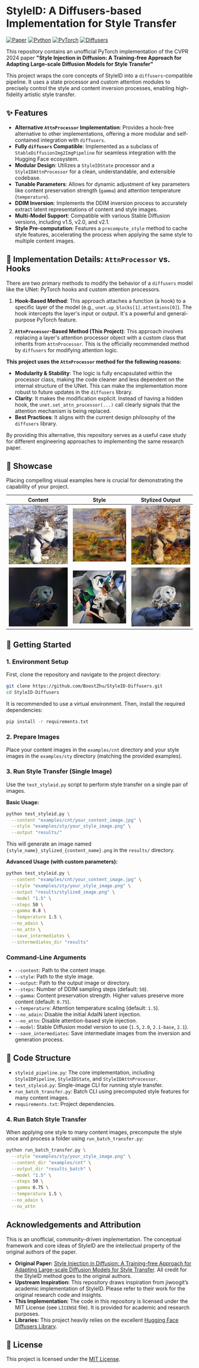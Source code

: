 # StyleID: A Diffusers-based Implementation for Style Transfer

[![Paper](https://img.shields.io/badge/paper-CVPR'24-blue)](https://arxiv.org/abs/2404.09468)
[![Python](https://img.shields.io/badge/Python-3.8+-green.svg)](https://www.python.org/)
[![PyTorch](https://img.shields.io/badge/PyTorch-2.0+-ee4c2c.svg)](https://pytorch.org/)
[![Diffusers](https://img.shields.io/badge/%F0%9F%A4%97%20Hugging%20Face-Diffusers-yellow)](https://github.com/huggingface/diffusers)

This repository contains an unofficial PyTorch implementation of the CVPR 2024 paper **"Style Injection in Diffusion: A Training-free Approach for Adapting Large-scale Diffusion Models for Style Transfer"** 

This project wraps the core concepts of StyleID into a `diffusers`-compatible pipeline. It uses a state processor and custom attention modules to precisely control the style and content inversion processes, enabling high-fidelity artistic style transfer.

## ✨ Features

- **Alternative `AttnProcessor` Implementation**: Provides a hook-free alternative to other implementations, offering a more modular and self-contained integration with `diffusers`.
- **Fully `diffusers` Compatible**: Implemented as a subclass of `StableDiffusionImg2ImgPipeline` for seamless integration with the Hugging Face ecosystem.
- **Modular Design**: Utilizes a `StyleIDState` processor and a `StyleIDAttnProcessor` for a clean, understandable, and extensible codebase.
- **Tunable Parameters**: Allows for dynamic adjustment of key parameters like content preservation strength (`gamma`) and attention temperature (`temperature`).
- **DDIM Inversion**: Implements the DDIM inversion process to accurately extract latent representations of content and style images.
- **Multi-Model Support**: Compatible with various Stable Diffusion versions, including v1.5, v2.0, and v2.1.
- **Style Pre-computation**: Features a `precompute_style` method to cache style features, accelerating the process when applying the same style to multiple content images.

## 🔧 Implementation Details: `AttnProcessor` vs. Hooks

There are two primary methods to modify the behavior of a `diffusers` model like the UNet: PyTorch hooks and custom attention processors.

1.  **Hook-Based Method**: This approach attaches a function (a hook) to a specific layer of the model (e.g., `unet.up_blocks[1].attentions[0]`). The hook intercepts the layer's input or output. It's a powerful and general-purpose PyTorch feature.

2.  **`AttnProcessor`-Based Method (This Project)**: This approach involves replacing a layer's attention processor object with a custom class that inherits from `AttnProcessor`. This is the officially recommended method by `diffusers` for modifying attention logic.

**This project uses the `AttnProcessor` method for the following reasons:**

- **Modularity & Stability**: The logic is fully encapsulated within the processor class, making the code cleaner and less dependent on the internal structure of the UNet. This can make the implementation more robust to future updates in the `diffusers` library.
- **Clarity**: It makes the modification explicit. Instead of having a hidden hook, the `unet.set_attn_processor(...)` call clearly signals that the attention mechanism is being replaced.
- **Best Practices**: It aligns with the current design philosophy of the `diffusers` library.

By providing this alternative, this repository serves as a useful case study for different engineering approaches to implementing the same research paper.

## 🎨 Showcase

Placing compelling visual examples here is crucial for demonstrating the capability of your project.

| Content | Style | Stylized Output |
| :---: | :---: | :---: |
| ![Content Image 3](examples/cnt/3.png) | ![Style Image Sea Landscape](examples/sty/Sea_Landscape.png) | ![Stylized Output 3](examples/3.png) |
| ![Content Image 2](examples/cnt/2.png) | ![Style Image Udnie](examples/sty/udnie.png) | ![Stylized Output 2](examples/2.png) |

## 🚀 Getting Started

### 1. Environment Setup

First, clone the repository and navigate to the project directory:
```bash
git clone https://github.com/BoostZhu/StyleID-Diffusers.git
cd StyleID-Diffusers
```

It is recommended to use a virtual environment. Then, install the required dependencies:
```bash
pip install -r requirements.txt
```

### 2. Prepare Images

Place your content images in the `examples/cnt` directory and your style images in the `examples/sty` directory (matching the provided examples).

### 3. Run Style Transfer (Single Image)

Use the `test_styleid.py` script to perform style transfer on a single pair of images.

**Basic Usage:**
```bash
python test_styleid.py \
  --content "examples/cnt/your_content_image.jpg" \
  --style "examples/sty/your_style_image.png" \
  --output "results/"
```
This will generate an image named `{style_name}_stylized_{content_name}.png` in the `results/` directory.

**Advanced Usage (with custom parameters):**
```bash
python test_styleid.py \
  --content "examples/cnt/your_content_image.jpg" \
  --style "examples/sty/your_style_image.png" \
  --output "results/stylized_image.png" \
  --model "1.5" \
  --steps 50 \
  --gamma 0.8 \
  --temperature 1.5 \
  --no_adain \
  --no_attn \
  --save_intermediates \
  --intermediates_dir "results"
```

### Command-Line Arguments

- `--content`: Path to the content image.
- `--style`: Path to the style image.
- `--output`: Path to the output image or directory.
- `--steps`: Number of DDIM sampling steps (default: `50`).
- `--gamma`: Content preservation strength. Higher values preserve more content (default: `0.75`).
- `--temperature`: Attention temperature scaling (default: `1.5`).
- `--no_adain`: Disable the initial AdaIN latent injection.
- `--no_attn`: Disable attention-based style injection.
- `--model`: Stable Diffusion model version to use (`1.5`, `2.0`, `2.1-base`, `2.1`).
- `--save_intermediates`: Save intermediate images from the inversion and generation process.

## 🔧 Code Structure

- `styleid_pipeline.py`: The core implementation, including `StyleIDPipeline`, `StyleIDState`, and `StyleIDAttnProcessor`.
- `test_styleid.py`: Single-image CLI for running style transfer.
- `run_batch_transfer.py`: Batch CLI using precomputed style features for many content images.
- `requirements.txt`: Project dependencies.

### 4. Run Batch Style Transfer

When applying one style to many content images, precompute the style once and process a folder using `run_batch_transfer.py`:

```bash
python run_batch_transfer.py \
  --style "examples/sty/your_style_image.png" \
  --content_dir "examples/cnt" \
  --output_dir "results_batch" \
  --model "1.5" \
  --steps 50 \
  --gamma 0.75 \
  --temperature 1.5 \
  --no_adain \
  --no_attn
```

##  Acknowledgements and Attribution

This is an unofficial, community-driven implementation. The conceptual framework and core ideas of StyleID are the intellectual property of the original authors of the paper.

- **Original Paper:** [Style Injection in Diffusion: A Training-free Approach for Adapting Large-scale Diffusion Models for Style Transfer](https://openaccess.thecvf.com/content/CVPR2024/html/Chung_Style_Injection_in_Diffusion_A_Training-free_Approach_for_Adapting_Large-scale_CVPR_2024_paper.html). All credit for the StyleID method goes to the original authors.
- **Upstream Inspiration:** This repository draws inspiration from jiwoogit’s academic implementation of StyleID. Please refer to their work for the original research code and insights.
- **This Implementation:** The code in this repository is licensed under the MIT License (see `LICENSE` file). It is provided for academic and research purposes.
- **Libraries:** This project heavily relies on the excellent [Hugging Face Diffusers Library](https://github.com/huggingface/diffusers).

## 📄 License 

This project is licensed under the [MIT License](LICENSE).
